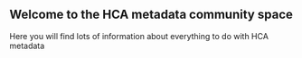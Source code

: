 ## Welcome to the HCA metadata community space

Here you will find lots of information about everything to do with HCA metadata
